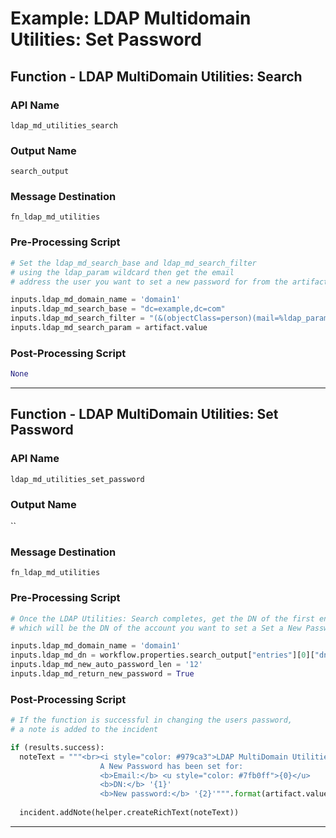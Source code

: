 <!--
    DO NOT MANUALLY EDIT THIS FILE
    THIS FILE IS AUTOMATICALLY GENERATED WITH resilient-circuits codegen
-->

# Example: LDAP Multidomain Utilities: Set Password

## Function - LDAP MultiDomain Utilities: Search

### API Name
`ldap_md_utilities_search`

### Output Name
`search_output`

### Message Destination
`fn_ldap_md_utilities`

### Pre-Processing Script
```python
# Set the ldap_md_search_base and ldap_md_search_filter
# using the ldap_param wildcard then get the email
# address the user you want to set a new password for from the artifact's value

inputs.ldap_md_domain_name = 'domain1'
inputs.ldap_md_search_base = "dc=example,dc=com"
inputs.ldap_md_search_filter = "(&(objectClass=person)(mail=%ldap_param%))"
inputs.ldap_md_search_param = artifact.value
```

### Post-Processing Script
```python
None
```

---

## Function - LDAP MultiDomain Utilities: Set Password

### API Name
`ldap_md_utilities_set_password`

### Output Name
``

### Message Destination
`fn_ldap_md_utilities`

### Pre-Processing Script
```python
# Once the LDAP Utilities: Search completes, get the DN of the first entry
# which will be the DN of the account you want to set a Set a New Password for

inputs.ldap_md_domain_name = 'domain1'
inputs.ldap_md_dn = workflow.properties.search_output["entries"][0]["dn"]
inputs.ldap_md_new_auto_password_len = '12'
inputs.ldap_md_return_new_password = True
```

### Post-Processing Script
```python
# If the function is successful in changing the users password,
# a note is added to the incident

if (results.success):
  noteText = """<br><i style="color: #979ca3">LDAP MultiDomain Utilities: Set Password workflow <u>complete</u>:</i>
                    A New Password has been set for:
                    <b>Email:</b> <u style="color: #7fb0ff">{0}</u>
                    <b>DN:</b> '{1}'
                    <b>New password:</b> '{2}'""".format(artifact.value, results.user_dn, results.new_password)
  
  incident.addNote(helper.createRichText(noteText))
```

---

